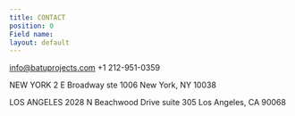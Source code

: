 ```yaml
---
title: CONTACT
position: 0
Field name: 
layout: default
---
```


info@batuprojects.com
+1 212-951-0359

NEW YORK
2 E Broadway ste 1006 
New York, NY 10038

LOS ANGELES
2028 N Beachwood Drive suite 305
Los Angeles, CA 90068
